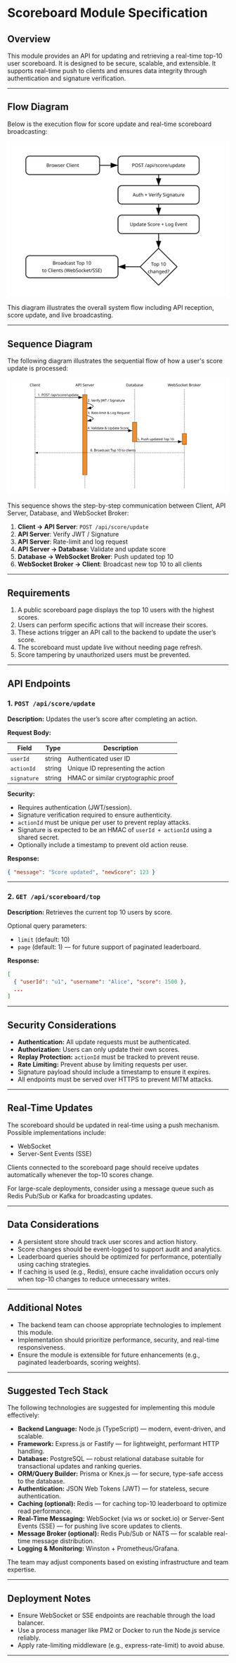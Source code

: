 # Scoreboard Module Specification

## Overview

This module provides an API for updating and retrieving a real-time top-10 user scoreboard. It is designed to be secure, scalable, and extensible. It supports real-time push to clients and ensures data integrity through authentication and signature verification.

---

## Flow Diagram

Below is the execution flow for score update and real-time scoreboard broadcasting:

![Scoreboard Flow Diagram](./flow.svg)

This diagram illustrates the overall system flow including API reception, score update, and live broadcasting.

---

## Sequence Diagram

The following diagram illustrates the sequential flow of how a user's score update is processed:

![Scoreboard Sequence Diagram](./sequence.svg)

This sequence shows the step-by-step communication between Client, API Server, Database, and WebSocket Broker:

1. **Client → API Server**: `POST /api/score/update`
2. **API Server**: Verify JWT / Signature
3. **API Server**: Rate-limit and log request
4. **API Server → Database**: Validate and update score
5. **Database → WebSocket Broker**: Push updated top 10
6. **WebSocket Broker → Client**: Broadcast new top 10 to all clients

---

## Requirements

1. A public scoreboard page displays the top 10 users with the highest scores.
2. Users can perform specific actions that will increase their scores.
3. These actions trigger an API call to the backend to update the user’s score.
4. The scoreboard must update live without needing page refresh.
5. Score tampering by unauthorized users must be prevented.

---

## API Endpoints

### 1. `POST /api/score/update`

**Description:** Updates the user’s score after completing an action.

**Request Body:**

| Field       | Type   | Description                         |
| ----------- | ------ | ----------------------------------- |
| `userId`    | string | Authenticated user ID               |
| `actionId`  | string | Unique ID representing the action   |
| `signature` | string | HMAC or similar cryptographic proof |

**Security:**

- Requires authentication (JWT/session).
- Signature verification required to ensure authenticity.
- `actionId` must be unique per user to prevent replay attacks.
- Signature is expected to be an HMAC of `userId + actionId` using a shared secret.
- Optionally include a timestamp to prevent old action reuse.

**Response:**

```json
{ "message": "Score updated", "newScore": 123 }
```

---

### 2. `GET /api/scoreboard/top`

**Description:** Retrieves the current top 10 users by score.

Optional query parameters:

- `limit` (default: 10)
- `page` (default: 1) — for future support of paginated leaderboard.

**Response:**

```json
[
  { "userId": "u1", "username": "Alice", "score": 1500 },
  ...
]
```

---

## Security Considerations

- **Authentication:** All update requests must be authenticated.
- **Authorization:** Users can only update their own scores.
- **Replay Protection:** `actionId` must be tracked to prevent reuse.
- **Rate Limiting:** Prevent abuse by limiting requests per user.
- Signature payload should include a timestamp to ensure it expires.
- All endpoints must be served over HTTPS to prevent MITM attacks.

---

## Real-Time Updates

The scoreboard should be updated in real-time using a push mechanism. Possible implementations include:

- WebSocket
- Server-Sent Events (SSE)

Clients connected to the scoreboard page should receive updates automatically whenever the top-10 scores change.

For large-scale deployments, consider using a message queue such as Redis Pub/Sub or Kafka for broadcasting updates.

---

## Data Considerations

- A persistent store should track user scores and action history.
- Score changes should be event-logged to support audit and analytics.
- Leaderboard queries should be optimized for performance, potentially using caching strategies.
- If caching is used (e.g., Redis), ensure cache invalidation occurs only when top-10 changes to reduce unnecessary writes.

---

## Additional Notes

- The backend team can choose appropriate technologies to implement this module.
- Implementation should prioritize performance, security, and real-time responsiveness.
- Ensure the module is extensible for future enhancements (e.g., paginated leaderboards, scoring weights).

---

## Suggested Tech Stack

The following technologies are suggested for implementing this module effectively:

- **Backend Language:** Node.js (TypeScript) — modern, event-driven, and scalable.
- **Framework:** Express.js or Fastify — for lightweight, performant HTTP handling.
- **Database:** PostgreSQL — robust relational database suitable for transactional updates and ranking queries.
- **ORM/Query Builder:** Prisma or Knex.js — for secure, type-safe access to the database.
- **Authentication:** JSON Web Tokens (JWT) — for stateless, secure authentication.
- **Caching (optional):** Redis — for caching top-10 leaderboard to optimize read performance.
- **Real-Time Messaging:** WebSocket (via ws or socket.io) or Server-Sent Events (SSE) — for pushing live score updates to clients.
- **Message Broker (optional):** Redis Pub/Sub or NATS — for scalable real-time message distribution.
- **Logging & Monitoring:** Winston + Prometheus/Grafana.

The team may adjust components based on existing infrastructure and team expertise.

---

## Deployment Notes

- Ensure WebSocket or SSE endpoints are reachable through the load balancer.
- Use a process manager like PM2 or Docker to run the Node.js service reliably.
- Apply rate-limiting middleware (e.g., express-rate-limit) to avoid abuse.

---
